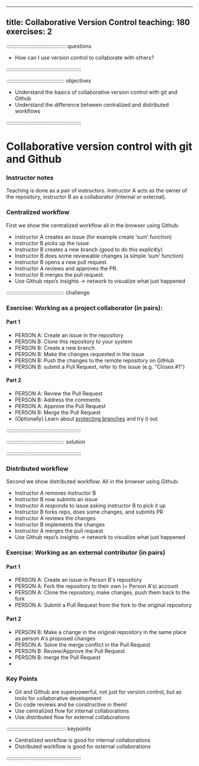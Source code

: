 
---
title: Collaborative Version Control
teaching: 180
exercises: 2
---

:::::::::::::::::::::::::::::::::::::::: questions

- How can I use version control to collaborate with others?

::::::::::::::::::::::::::::::::::::::::::::::::::


::::::::::::::::::::::::::::::::::::::: objectives

- Understand the basics of collaborative version control with git and Github
- Understand the difference between centralized and distributed workflows

::::::::::::::::::::::::::::::::::::::::::::::::::

# Collaborative version control with git and Github

### Instructor notes
Teaching is done as a pair of instructors. 
Instructor A acts as the owner of the repository, instructor B as a collaborator (internal or external).

### Centralized workflow
First we show the centralized workflow all in the browser using Github: 

* instructor A creates an issue (for example create ‘sum’ function)
* instructor B picks up the issue  
* Instructor B creates a new branch (good to do this explicitly) 
* Instructor B does some reviewable changes (a simple ‘sum’ function) 
* Instructor B opens a new pull request. 
* Instructor A reviews and approves the PR. 
* Instructor B merges the pull request. 
* Use Github repo’s insights -> network to visualize what just happened 

::::::::::::::::::::::::::::::::::::::: challenge

### Exercise: Working as a project collaborator (in pairs):
#### Part 1
- PERSON A: Create an issue in the repository
- PERSON B: Clone this repository to your system
- PERSON B: Create a new branch
- PERSON B: Make the changes requested in the issue
- PERSON B: Push the changes to the remote repository on GitHub
- PERSON B: submit a Pull Request, refer to the issue (e.g. "Closes #1")
  
#### Part 2
- PERSON A: Review the Pull Request
- PERSON B: Address the comments
- PERSON A: Approve the Pull Request
- PERSON B: Merge the Pull Request
- (Optionally) Learn about [protecting branches](https://docs.github.com/en/github/administering-a-repository/about-protected-branches) and try it out. 

::::::::::::::::::::::::::::::::::::::::::::::::::

::::::::::::::::::::::::::::::::::::::: solution



::::::::::::::::::::::::::::::::::::::::::::::::::

### Distributed workflow
Second we show distributed workflow. All in the browser using Github:
* Instructor A removes instructor B
* Instructor B now submits an issue
* Instructor A responds to issue asking instructor B to pick it up
* Instructor B forks repo, does some changes, and submits PR
* Instructor A reviews the changes
* Instructor B implements the changes
* Instructor A merges the pull request
* Use Github repo’s insights -> network to visualize what just happened 

### Exercise: Working as an external contributor (in pairs)
#### Part 1
- PERSON A: Create an issue in Person B's repository
- PERSON A: Fork the repository to their own (= Person A's) account
- PERSON A: Clone the repository, make changes, push them back to the fork
- PERSON A: Submit a Pull Request from the fork to the original repository

#### Part 2
- PERSON B: Make a change in the original repository in the same place as person A's proposed changes
- PERSON A: Solve the merge conflict in the Pull Request
- PERSON B: Review/Approve the Pull Request
- PERSON B: merge the Pull Request
- 
### Key Points
* Git and Github are superpowerful, not just for version control, but as tools for collaborative development
* Do code reviews and be constructive in them!
* Use centralized flow for internal collaborations
* Use distributed flow for external collaborations

:::::::::::::::::::::::::::::::::::::::: keypoints

- Centralized workflow is good for internal collaborations
- Distributed workflow is good for external collaborations

::::::::::::::::::::::::::::::::::::::::::::::::::
